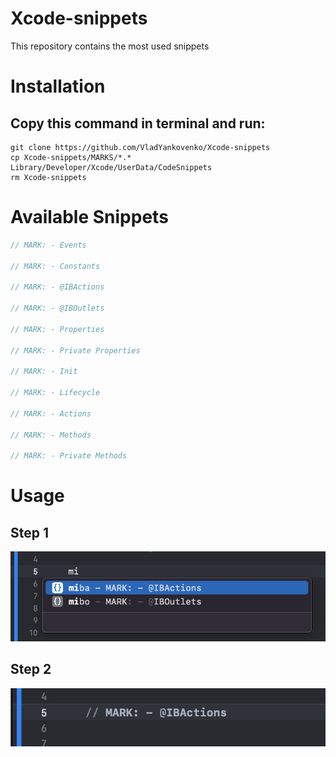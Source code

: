 # Xcode-snippets
 This repository contains the most used snippets

# Installation

## Copy this command in terminal and run:

```Shell
git clone https://github.com/VladYankovenko/Xcode-snippets
cp Xcode-snippets/MARKS/*.* Library/Developer/Xcode/UserData/CodeSnippets
rm Xcode-snippets
```

# Available Snippets

```Swift
// MARK: - Events
    
// MARK: - Constants

// MARK: - @IBActions

// MARK: - @IBOutlets

// MARK: - Properties

// MARK: - Private Properties

// MARK: - Init
    
// MARK: - Lifecycle

// MARK: - Actions

// MARK: - Methods

// MARK: - Private Methods
```

# Usage

## Step 1
![usage1](./Resources/usage1.png)

## Step 2
![usage2](./Resources/usage2.png)


